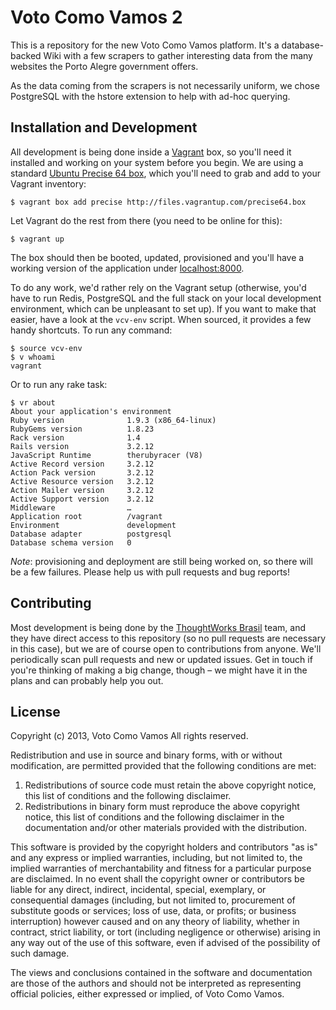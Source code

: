 Voto Como Vamos 2
=================

This is a repository for the new Voto Como Vamos platform. It's a
database-backed Wiki with a few scrapers to gather interesting data
from the many websites the Porto Alegre government offers.

As the data coming from the scrapers is not necessarily uniform,
we chose PostgreSQL with the hstore extension to help with ad-hoc
querying.

Installation and Development
----------------------------

All development is being done inside a [Vagrant][1] box, so you'll
need it installed and working on your system before you begin. We
are using a standard [Ubuntu Precise 64 box][2], which you'll need
to grab and add to your Vagrant inventory:

[1]: http://www.vagrantup.com
[2]: http://files.vagrantup.com/precise64.box

```
$ vagrant box add precise http://files.vagrantup.com/precise64.box
```

Let Vagrant do the rest from there (you need to be online for this):

```
$ vagrant up
```

The box should then be booted, updated, provisioned and you'll have
a working version of the application under [localhost:8000][3].

To do any work, we'd rather rely on the Vagrant setup (otherwise,
you'd have to run Redis, PostgreSQL and the full stack on your local
development environment, which can be unpleasant to set up). If you
want to make that easier, have a look at the `vcv-env` script. When
sourced, it provides a few handy shortcuts. To run any command:

```
$ source vcv-env
$ v whoami
vagrant
```

Or to run any rake task:

```
$ vr about
About your application's environment
Ruby version              1.9.3 (x86_64-linux)
RubyGems version          1.8.23
Rack version              1.4
Rails version             3.2.12
JavaScript Runtime        therubyracer (V8)
Active Record version     3.2.12
Action Pack version       3.2.12
Active Resource version   3.2.12
Action Mailer version     3.2.12
Active Support version    3.2.12
Middleware                …
Application root          /vagrant
Environment               development
Database adapter          postgresql
Database schema version   0
```

[3]: http://localhost:8000

*Note*: provisioning and deployment are still being worked on, so
there will be a few failures. Please help us with pull requests
and bug reports!

Contributing
------------

Most development is being done by the [ThoughtWorks Brasil][4] team,
and they have direct access to this repository (so no pull requests
are necessary in this case), but we are of course open to
contributions from anyone. We'll periodically scan pull requests and
new or updated issues. Get in touch if you're thinking of making a
big change, though – we might have it in the plans and can probably
help you out.

[4]: http://www.thoughtworks.com

License
-------

Copyright (c) 2013, Voto Como Vamos
All rights reserved.

Redistribution and use in source and binary forms, with or without
modification, are permitted provided that the following conditions are met:

1. Redistributions of source code must retain the above copyright notice, this
   list of conditions and the following disclaimer.
2. Redistributions in binary form must reproduce the above copyright notice,
   this list of conditions and the following disclaimer in the documentation
   and/or other materials provided with the distribution.

This software is provided by the copyright holders and contributors "as is" and
any express or implied warranties, including, but not limited to, the implied
warranties of merchantability and fitness for a particular purpose are
disclaimed. In no event shall the copyright owner or contributors be liable for
any direct, indirect, incidental, special, exemplary, or consequential damages
(including, but not limited to, procurement of substitute goods or services;
loss of use, data, or profits; or business interruption) however caused and
on any theory of liability, whether in contract, strict liability, or tort
(including negligence or otherwise) arising in any way out of the use of this
software, even if advised of the possibility of such damage.

The views and conclusions contained in the software and documentation are those
of the authors and should not be interpreted as representing official policies,
either expressed or implied, of Voto Como Vamos.

